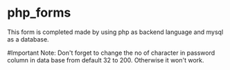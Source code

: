 # php_forms
This form is completed made by using php as backend language and mysql as a database.

#Important Note:
Don't forget to change the no of character in password column in data base from default 32 to 200.
Otherwise it won't work.

